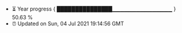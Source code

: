 - ⏳ Year progress { ███████████████▁▁▁▁▁▁▁▁▁▁▁▁▁▁▁ } 50.63 %
- ⏰ Updated on Sun, 04 Jul 2021 19:14:56 GMT

